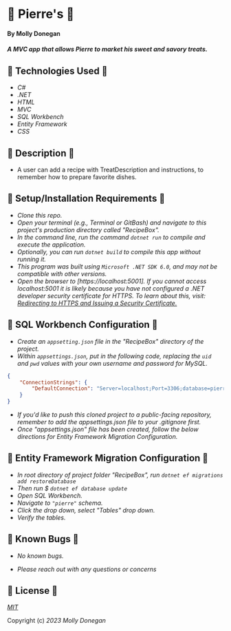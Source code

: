 # 🍲 Pierre's 🍲

#### By Molly Donegan

#### _A MVC app that allows Pierre to market his sweet and savory treats._

## 🧂 Technologies Used 🧂
 
* _C#_
* _.NET_
* _HTML_
* _MVC_
* _SQL Workbench_
* _Entity Framework_
* _CSS_

## 🧂 Description 🧂

* A user can add a recipe with TreatDescription and instructions, to remember how to prepare favorite dishes.

## 🧂 Setup/Installation Requirements 🧂

* _Clone this repo._
* _Open your terminal (e.g., Terminal or GitBash) and navigate to this project's production directory called "RecipeBox"._
* _In the command line, run the command ``dotnet run`` to compile and execute the application._
* _Optionally, you can run ``dotnet build`` to compile this app without running it._
* _This program was built using `Microsoft .NET SDK 6.0`, and may not be compatible with other versions._
* _Open the browser to [https://localhost:5001]. If you cannot access localhost:5001 it is likely because you have not configured a .NET developer security certificate for HTTPS. To learn about this, visit: [Redirecting to HTTPS and Issuing a Security Certificate.](https://www.learnhowtoprogram.com/c-and-net/basic-web-applications/redirecting-to-https-and-issuing-a-security-certificate)_

## 🧂 SQL Workbench Configuration 🧂
* _Create an `appsetting.json` file in the "RecipeBox" directory of the project._
* _Within `appsettings.json`, put in the following code, replacing the `uid` and `pwd` values with your own username and password for MySQL._ 
```json
{
    "ConnectionStrings": {
        "DefaultConnection": "Server=localhost;Port=3306;database=pierre;uid=[YOUR-USERNAME-HERE];pwd=[YOUR-PASSWORD-HERE];"
    }
}
```
* _If you'd like to push this cloned project to a public-facing repository, remember to add the appsettings.json file to your .gitignore first._
* _Once "appsettings.json" file has been created, follow the below directions for Entity Framework Migration Configuration._ 

## 🧂 Entity Framework Migration Configuration 🧂

* _In root directory of project folder "RecipeBox", run `dotnet ef migrations add restoreDatabase`_
* _Then run $ `dotnet ef database update`_
* _Open SQL Workbench._
* _Navigate to `"pierre"` schema._
* _Click the drop down, select "Tables" drop down._
* _Verify the tables._

## 🥟 Known Bugs 🥟

* _No known bugs._

* _Please reach out with any questions or concerns_

## 🥟 License 🥟

_[MIT](https://opensource.org/license/mit/)_

Copyright (c) _2023_ _Molly Donegan_